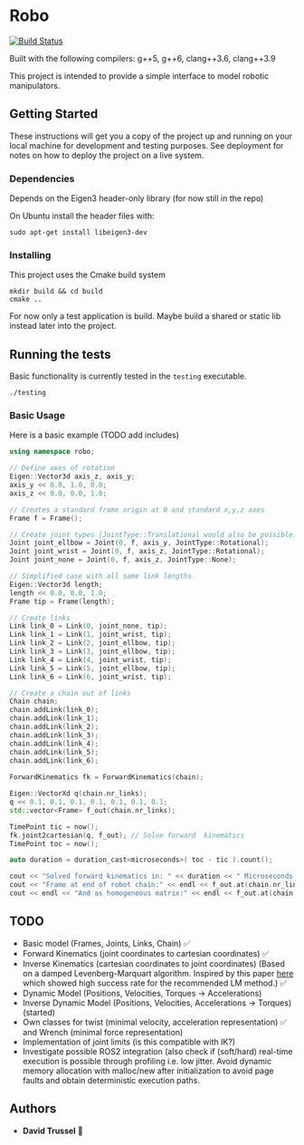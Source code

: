 # Robo

[![Build Status](https://travis-ci.org/DaveTrussel/robo.svg?branch=master)](https://travis-ci.org/DaveTrussel/robo)

Built with the following compilers: g++5, g++6, clang++3.6, clang++3.9

This project is intended to provide a simple interface to model robotic manipulators. 

## Getting Started

These instructions will get you a copy of the project up and running on your local machine for development and testing purposes. See deployment for notes on how to deploy the project on a live system.

### Dependencies

Depends on the Eigen3 header-only library (for now still in the repo)

On Ubuntu install the header files with:
```
sudo apt-get install libeigen3-dev
```

### Installing

This project uses the Cmake build system

```
mkdir build && cd build
cmake ..
```

For now only a test application is build. Maybe build a shared or static lib instead later into the project.

## Running the tests

Basic functionality is currently tested in the `testing` executable.


```
./testing
```

### Basic Usage
Here is a basic example (TODO add includes)

```cpp
using namespace robo;

// Define axes of rotation
Eigen::Vector3d axis_z, axis_y;
axis_y << 0.0, 1.0, 0.0;
axis_z << 0.0, 0.0, 1.0;

// Creates a standard frame origin at 0 and standard x,y,z axes
Frame f = Frame();

// Create joint types (JointType::Translational would also be possible)
Joint joint_ellbow = Joint(0, f, axis_y, JointType::Rotational);
Joint joint_wrist = Joint(0, f, axis_z, JointType::Rotational);
Joint joint_none = Joint(0, f, axis_z, JointType::None);

// Simplified case with all same link lengths
Eigen::Vector3d length;
length << 0.0, 0.0, 1.0;
Frame tip = Frame(length);

// Create links
Link link_0 = Link(0, joint_none, tip);
Link link_1 = Link(1, joint_wrist, tip);
Link link_2 = Link(2, joint_ellbow, tip);
Link link_3 = Link(3, joint_ellbow, tip);
Link link_4 = Link(4, joint_wrist, tip);
Link link_5 = Link(5, joint_ellbow, tip);
Link link_6 = Link(6, joint_wrist, tip);

// Create a chain out of links
Chain chain;
chain.addLink(link_0);
chain.addLink(link_1);
chain.addLink(link_2);
chain.addLink(link_3);
chain.addLink(link_4);
chain.addLink(link_5);
chain.addLink(link_6);
	
ForwardKinematics fk = ForwardKinematics(chain);

Eigen::VectorXd q(chain.nr_links);
q << 0.1, 0.1, 0.1, 0.1, 0.1, 0.1, 0.1;
std::vector<Frame> f_out(chain.nr_links);

TimePoint tic = now();
fk.joint2cartesian(q, f_out); // Solve forward  kinematics
TimePoint toc = now();

auto duration = duration_cast<microseconds>( toc - tic ).count();

cout << "Solved forward kinematics in: " << duration << " Microseconds." << endl;
cout << "Frame at end of robot chain:" << endl << f_out.at(chain.nr_links-1).origin << endl << f_out.at(chain.nr_links-1).orientation << endl;
cout << endl << "And as homogeneous matrix:" << endl << f_out.at(chain.nr_links-1).as_homogeneous_matrix() << endl;
```

## TODO
- Basic model (Frames, Joints, Links, Chain)  :white_check_mark:
- Forward Kinematics (joint coordinates to cartesian coordinates)  :white_check_mark:
- Inverse Kinematics (cartesian coordinates to joint coordinates) (Based on a damped Levenberg-Marquart algorithm. Inspired by this paper [here](http://mi.ams.eng.osaka-u.ac.jp/pub/2011/tro2011sugihara.pdf) which showed high success rate for the recommended LM method.) :white_check_mark:
- Dynamic Model (Positions, Velocities, Torques -> Accelerations)
- Inverse Dynamic Model (Positions, Velocities, Accelerations -> Torques) (started)
- Own classes for twist (minimal velocity, acceleration representation) :white_check_mark: and Wrench (minimal force representation)
- Implementation of joint limits (is this compatible with IK?)
- Investigate possible ROS2 integration (also check if (soft/hard) real-time execution is possible through profiling i.e. low jitter. Avoid dynamic memory allocation with malloc/new after initialization to avoid page faults and obtain deterministic execution paths.

## Authors

* **David Trussel**  :monkey:

